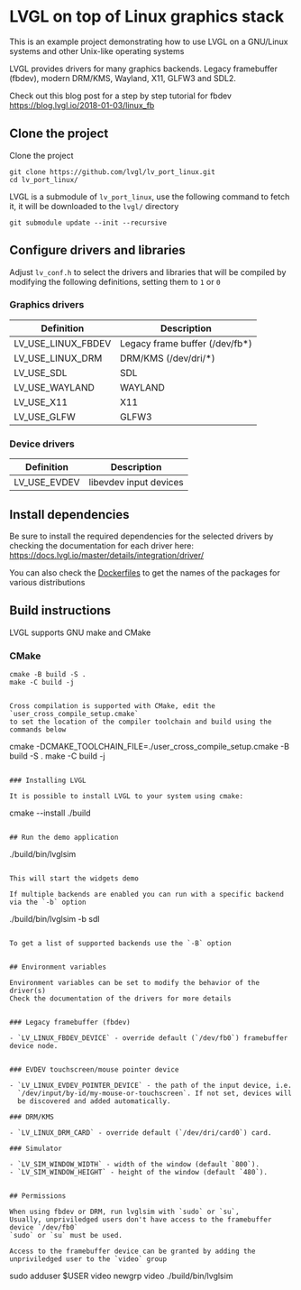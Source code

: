# LVGL on top of Linux graphics stack

This is an example project demonstrating how to use LVGL on
a GNU/Linux systems and other Unix-like operating systems

LVGL provides drivers for many graphics backends.
Legacy framebuffer (fbdev), modern DRM/KMS, Wayland, X11, GLFW3 and SDL2.

Check out this blog post for a step by step tutorial for fbdev
https://blog.lvgl.io/2018-01-03/linux_fb

## Clone the project

Clone the project

```
git clone https://github.com/lvgl/lv_port_linux.git
cd lv_port_linux/
```

LVGL is a submodule of `lv_port_linux`, use the following command
to fetch it, it will be downloaded to the `lvgl/` directory

```
git submodule update --init --recursive
```

## Configure drivers and libraries

Adjust `lv_conf.h` to select the drivers and libraries that will be compiled by
modifying the following definitions, setting them to `1` or `0`

### Graphics drivers

| Definition         | Description                             |
| ------------------ | ----------------------------------------|
| LV_USE_LINUX_FBDEV | Legacy frame buffer (/dev/fb*)          |
| LV_USE_LINUX_DRM   | DRM/KMS (/dev/dri/*)                    |
| LV_USE_SDL         | SDL                                     |
| LV_USE_WAYLAND     | WAYLAND                                 |
| LV_USE_X11         | X11                                     |
| LV_USE_GLFW        | GLFW3                                   |

### Device drivers

| Definition         | Description                             |
| ------------------ | ----------------------------------------|
| LV_USE_EVDEV       | libevdev input devices                  |

## Install dependencies

Be sure to install the required dependencies for the selected drivers by checking
the documentation for each driver here:
https://docs.lvgl.io/master/details/integration/driver/

You can also check the [Dockerfiles](docker/) to get the names
of the packages for various distributions

## Build instructions

LVGL supports GNU make and CMake

### CMake

```
cmake -B build -S .
make -C build -j
```
```

Cross compilation is supported with CMake, edit the `user_cross_compile_setup.cmake`
to set the location of the compiler toolchain and build using the commands below

```
cmake -DCMAKE_TOOLCHAIN_FILE=./user_cross_compile_setup.cmake -B build -S .
make  -C build -j
```

### Installing LVGL

It is possible to install LVGL to your system using cmake:

```
cmake --install ./build
```

## Run the demo application

```
./build/bin/lvglsim
```

This will start the widgets demo

If multiple backends are enabled you can run with a specific backend via the `-b` option

```
./build/bin/lvglsim -b sdl
```

To get a list of supported backends use the `-B` option


## Environment variables

Environment variables can be set to modify the behavior of the driver(s)
Check the documentation of the drivers for more details


### Legacy framebuffer (fbdev)

- `LV_LINUX_FBDEV_DEVICE` - override default (`/dev/fb0`) framebuffer device node.


### EVDEV touchscreen/mouse pointer device

- `LV_LINUX_EVDEV_POINTER_DEVICE` - the path of the input device, i.e.
  `/dev/input/by-id/my-mouse-or-touchscreen`. If not set, devices will
  be discovered and added automatically.

### DRM/KMS

- `LV_LINUX_DRM_CARD` - override default (`/dev/dri/card0`) card.

### Simulator

- `LV_SIM_WINDOW_WIDTH` - width of the window (default `800`).
- `LV_SIM_WINDOW_HEIGHT` - height of the window (default `480`).


## Permissions

When using fbdev or DRM, run lvglsim with `sudo` or `su`,
Usually, unpriviledged users don't have access to the framebuffer device `/dev/fb0`
`sudo` or `su` must be used.

Access to the framebuffer device can be granted by adding the unpriviledged user to the `video` group

```
sudo adduser $USER video
newgrp video
./build/bin/lvglsim
```
